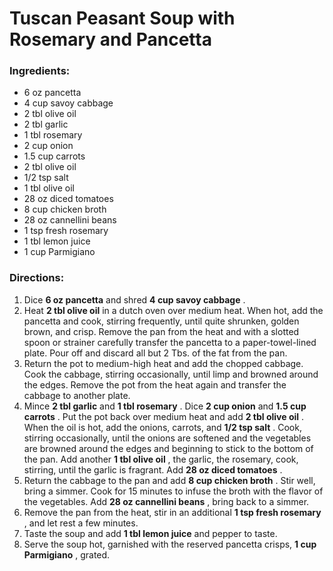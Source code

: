 # Tuscan Peasant Soup with Rosemary and Pancetta 

### Ingredients: 
* 6 oz pancetta
* 4 cup savoy cabbage
* 2 tbl olive oil
* 2 tbl garlic
* 1 tbl rosemary
* 2 cup onion
* 1.5 cup carrots
* 2 tbl olive oil
* 1/2 tsp salt
* 1 tbl olive oil
* 28 oz diced tomatoes
* 8 cup chicken broth
* 28 oz cannellini beans
* 1 tsp fresh rosemary
* 1 tbl lemon juice
* 1 cup Parmigiano

### Directions: 
1. Dice **6 oz pancetta** and shred **4 cup savoy cabbage** . 
2. Heat **2 tbl olive oil** in a dutch oven over medium heat. When hot, add the pancetta and cook, stirring frequently, until quite shrunken, golden brown, and crisp. Remove the pan from the heat and with a slotted spoon or strainer carefully transfer the pancetta to a paper-towel-lined plate. Pour off and discard all but 2 Tbs. of the fat from the pan. 
3. Return the pot to medium-high heat and add the chopped cabbage. Cook the cabbage, stirring occasionally, until limp and browned around the edges. Remove the pot from the heat again and transfer the cabbage to another plate. 
4. Mince **2 tbl garlic** and **1 tbl rosemary** . Dice **2 cup onion** and **1.5 cup carrots** . Put the pot back over medium heat and add **2 tbl olive oil** . When the oil is hot, add the onions, carrots, and **1/2 tsp salt** . Cook, stirring occasionally, until the onions are softened and the vegetables are browned around the edges and beginning to stick to the bottom of the pan. Add another **1 tbl olive oil** , the garlic, the rosemary, cook, stirring, until the garlic is fragrant. Add **28 oz diced tomatoes** . 
5. Return the cabbage to the pan and add **8 cup chicken broth** . Stir well, bring a simmer. Cook for 15 minutes to infuse the broth with the flavor of the vegetables. Add **28 oz cannellini beans** , bring back to a simmer. 
6. Remove the pan from the heat, stir in an additional **1 tsp fresh rosemary** , and let rest a few minutes. 
7. Taste the soup and add **1 tbl lemon juice** and pepper to taste. 
8. Serve the soup hot, garnished with the reserved pancetta crisps, **1 cup Parmigiano** , grated. 
